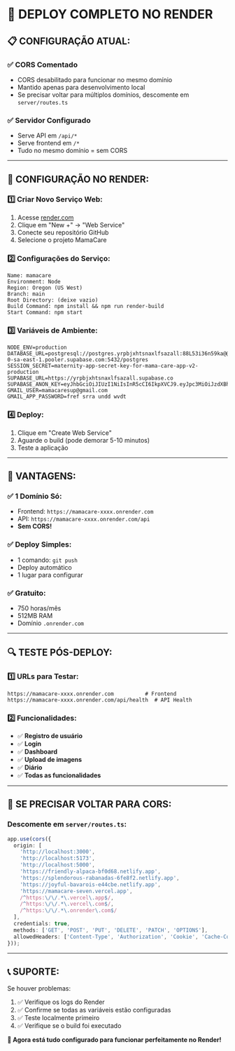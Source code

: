 # 🚀 DEPLOY COMPLETO NO RENDER

## 📋 **CONFIGURAÇÃO ATUAL:**

### ✅ **CORS Comentado**
- CORS desabilitado para funcionar no mesmo domínio
- Mantido apenas para desenvolvimento local
- Se precisar voltar para múltiplos domínios, descomente em `server/routes.ts`

### ✅ **Servidor Configurado**
- Serve API em `/api/*`
- Serve frontend em `/*`
- Tudo no mesmo domínio = sem CORS

---

## 🔧 **CONFIGURAÇÃO NO RENDER:**

### **1️⃣ Criar Novo Serviço Web:**
1. Acesse [render.com](https://render.com)
2. Clique em "New +" → "Web Service"
3. Conecte seu repositório GitHub
4. Selecione o projeto MamaCare

### **2️⃣ Configurações do Serviço:**
```
Name: mamacare
Environment: Node
Region: Oregon (US West)
Branch: main
Root Directory: (deixe vazio)
Build Command: npm install && npm run render-build
Start Command: npm start
```

### **3️⃣ Variáveis de Ambiente:**
```
NODE_ENV=production
DATABASE_URL=postgresql://postgres.yrpbjxhtsnaxlfsazall:88L53i36n59ka@@aws-0-sa-east-1.pooler.supabase.com:5432/postgres
SESSION_SECRET=maternity-app-secret-key-for-mama-care-app-v2-production
SUPABASE_URL=https://yrpbjxhtsnaxlfsazall.supabase.co
SUPABASE_ANON_KEY=eyJhbGciOiJIUzI1NiIsInR5cCI6IkpXVCJ9.eyJpc3MiOiJzdXBhYmFzZSIsInJlZiI6InlycGJqeGh0c25heGxmc2F6YWxsIiwicm9sZSI6ImFub24iLCJpYXQiOjE3NTM0MDE0MDUsImV4cCI6MjA2ODk3NzQwNX0.YH2n5rOCPfFItwWrQF9inO0gUfKRsYhj5zhVhRV07EQ
GMAIL_USER=mamacaresup@gmail.com
GMAIL_APP_PASSWORD=fref srra undd wvdt
```

### **4️⃣ Deploy:**
1. Clique em "Create Web Service"
2. Aguarde o build (pode demorar 5-10 minutos)
3. Teste a aplicação

---

## 🎯 **VANTAGENS:**

### ✅ **1 Domínio Só:**
- Frontend: `https://mamacare-xxxx.onrender.com`
- API: `https://mamacare-xxxx.onrender.com/api`
- **Sem CORS!**

### ✅ **Deploy Simples:**
- 1 comando: `git push`
- Deploy automático
- 1 lugar para configurar

### ✅ **Gratuito:**
- 750 horas/mês
- 512MB RAM
- Domínio `.onrender.com`

---

## 🔍 **TESTE PÓS-DEPLOY:**

### **1️⃣ URLs para Testar:**
```
https://mamacare-xxxx.onrender.com          # Frontend
https://mamacare-xxxx.onrender.com/api/health  # API Health
```

### **2️⃣ Funcionalidades:**
- ✅ **Registro de usuário**
- ✅ **Login**
- ✅ **Dashboard**
- ✅ **Upload de imagens**
- ✅ **Diário**
- ✅ **Todas as funcionalidades**

---

## 🚨 **SE PRECISAR VOLTAR PARA CORS:**

### **Descomente em `server/routes.ts`:**
```typescript
app.use(cors({
  origin: [
    'http://localhost:3000', 
    'http://localhost:5173',
    'http://localhost:5000',
    'https://friendly-alpaca-bf0d68.netlify.app',
    'https://splendorous-rabanadas-6fe8f2.netlify.app',
    'https://joyful-bavarois-e44cbe.netlify.app',
    'https://mamacare-seven.vercel.app',
    /^https:\/\/.*\.vercel\.app$/,
    /^https:\/\/.*\.vercel\.com$/,
    /^https:\/\/.*\.onrender\.com$/
  ],
  credentials: true,
  methods: ['GET', 'POST', 'PUT', 'DELETE', 'PATCH', 'OPTIONS'],
  allowedHeaders: ['Content-Type', 'Authorization', 'Cookie', 'Cache-Control', 'Pragma', 'Expires', 'X-Auth-Token']
}));
```

---

## 📞 **SUPORTE:**

Se houver problemas:
1. ✅ Verifique os logs do Render
2. ✅ Confirme se todas as variáveis estão configuradas
3. ✅ Teste localmente primeiro
4. ✅ Verifique se o build foi executado

**🎯 Agora está tudo configurado para funcionar perfeitamente no Render!**
